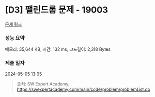 # [D3] 팰린드롬 문제 - 19003 

[문제 링크](https://swexpertacademy.com/main/code/problem/problemDetail.do?contestProbId=AYtrCJQaDb4DFAR-) 

### 성능 요약

메모리: 35,644 KB, 시간: 132 ms, 코드길이: 2,318 Bytes

### 제출 일자

2024-05-05 13:05



> 출처: SW Expert Academy, https://swexpertacademy.com/main/code/problem/problemList.do